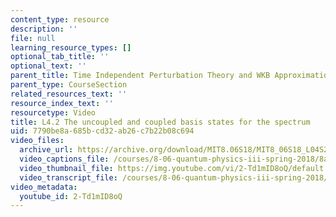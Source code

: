 ```yaml
---
content_type: resource
description: ''
file: null
learning_resource_types: []
optional_tab_title: ''
optional_text: ''
parent_title: Time Independent Perturbation Theory and WKB Approximation
parent_type: CourseSection
related_resources_text: ''
resource_index_text: ''
resourcetype: Video
title: L4.2 The uncoupled and coupled basis states for the spectrum
uid: 7790be8a-685b-cd32-ab26-c7b22b08c694
video_files:
  archive_url: https://archive.org/download/MIT8.06S18/MIT8_06S18_L04S2_300k.mp4
  video_captions_file: /courses/8-06-quantum-physics-iii-spring-2018/8a33eb1372935cc8b6a16237a5159b2a_2-Td1mID8oQ.vtt
  video_thumbnail_file: https://img.youtube.com/vi/2-Td1mID8oQ/default.jpg
  video_transcript_file: /courses/8-06-quantum-physics-iii-spring-2018/9e97c056d8067c1cfb4cb4d0c4a9107d_2-Td1mID8oQ.pdf
video_metadata:
  youtube_id: 2-Td1mID8oQ
---
```

